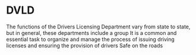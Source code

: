 # DVLD
The functions of the Drivers Licensing Department vary from state to state, but in general, these departments include a group It is a common and essential task to organize and manage the process of issuing driving licenses and ensuring the provision of drivers Safe on the roads
